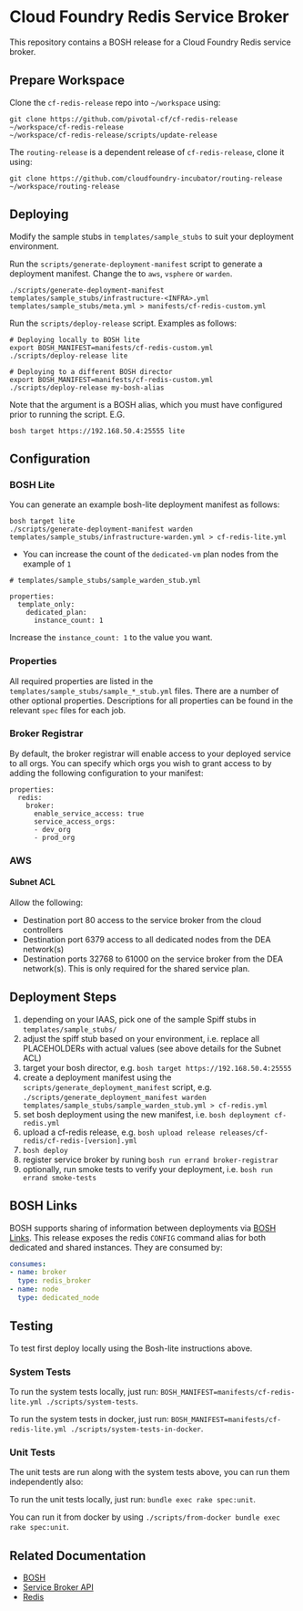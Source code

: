 # Cloud Foundry Redis Service Broker

This repository contains a BOSH release for a Cloud Foundry Redis service
broker.

## Prepare Workspace

Clone the `cf-redis-release` repo into `~/workspace` using:

```
git clone https://github.com/pivotal-cf/cf-redis-release ~/workspace/cf-redis-release
~/workspace/cf-redis-release/scripts/update-release
```

The `routing-release` is a dependent release of `cf-redis-release`, clone it
using:

```
git clone https://github.com/cloudfoundry-incubator/routing-release ~/workspace/routing-release
```

## Deploying

Modify the sample stubs in `templates/sample_stubs` to suit your deployment environment.

Run the `scripts/generate-deployment-manifest` script to generate a deployment manifest. Change the <INFRA> to `aws`, `vsphere` or `warden`.

```
./scripts/generate-deployment-manifest templates/sample_stubs/infrastructure-<INFRA>.yml templates/sample_stubs/meta.yml > manifests/cf-redis-custom.yml
```

Run the `scripts/deploy-release` script. Examples as follows:

```
# Deploying locally to BOSH lite
export BOSH_MANIFEST=manifests/cf-redis-custom.yml
./scripts/deploy-release lite

# Deploying to a different BOSH director
export BOSH_MANIFEST=manifests/cf-redis-custom.yml
./scripts/deploy-release my-bosh-alias
```

Note that the argument is a BOSH alias, which you must have configured prior to running the script. E.G.

```
bosh target https://192.168.50.4:25555 lite
```

## Configuration

### BOSH Lite

You can generate an example bosh-lite deployment manifest as follows:

```
bosh target lite
./scripts/generate-deployment-manifest warden templates/sample_stubs/infrastructure-warden.yml > cf-redis-lite.yml
```

- You can increase the count of the `dedicated-vm` plan nodes from the example of `1`

```
# templates/sample_stubs/sample_warden_stub.yml

properties:
  template_only:
    dedicated_plan:
      instance_count: 1
```
Increase the `instance_count: 1` to the value you want.

### Properties

All required properties are listed in the `templates/sample_stubs/sample_*_stub.yml` files. There are a number of other optional properties. Descriptions for all properties can be found in the relevant `spec` files for each job.

### Broker Registrar
By default, the broker registrar will enable access to your deployed service to
all orgs. You can specify which orgs you wish to grant access to by adding the
following configuration to your manifest:

```
properties:
  redis:
    broker:
      enable_service_access: true
      service_access_orgs:
      - dev_org
      - prod_org
```

### AWS

#### Subnet ACL

Allow the following:
 * Destination port 80 access to the service broker from the cloud controllers
 * Destination port 6379 access to all dedicated nodes from the DEA network(s)
 * Destination ports 32768 to 61000 on the service broker from the DEA network(s). This is only required for the shared service plan.

## Deployment Steps

 1. depending on your IAAS, pick one of the sample Spiff stubs in `templates/sample_stubs/`
 1. adjust the spiff stub based on your environment, i.e. replace all PLACEHOLDERs with actual values (see above details for the Subnet ACL)
 1. target your bosh director, e.g. `bosh target https://192.168.50.4:25555`
 1. create a deployment manifest using the `scripts/generate_deployment_manifest` script, e.g. `./scripts/generate_deployment_manifest warden templates/sample_stubs/sample_warden_stub.yml > cf-redis.yml`
 1. set bosh deployment using the new manifest, i.e. `bosh deployment cf-redis.yml`
 1. upload a cf-redis release, e.g. `bosh upload release releases/cf-redis/cf-redis-[version].yml`
 1. `bosh deploy`
 1. register service broker by runing `bosh run errand broker-registrar`
 1. optionally, run smoke tests to verify your deployment, i.e. `bosh run errand smoke-tests`

## BOSH Links

BOSH supports sharing of information between deployments via
[BOSH Links](https://bosh.io/docs/links.html). This release exposes the redis
`CONFIG` command alias for both dedicated and shared instances. They are
consumed by:

```yaml
consumes:
- name: broker
  type: redis_broker
- name: node
  type: dedicated_node
```

## Testing

To test first deploy locally using the Bosh-lite instructions above.

### System Tests

To run the system tests locally, just run: `BOSH_MANIFEST=manifests/cf-redis-lite.yml ./scripts/system-tests`.

To run the system tests in docker, just run: `BOSH_MANIFEST=manifests/cf-redis-lite.yml ./scripts/system-tests-in-docker`.

### Unit Tests

The unit tests are run along with the system tests above, you can run them independently also:

To run the unit tests locally, just run: `bundle exec rake spec:unit`.

You can run it from docker by using `./scripts/from-docker bundle exec rake spec:unit`.

## Related Documentation

 * [BOSH](https://bosh.io/docs)
 * [Service Broker API](http://docs.cloudfoundry.org/services/api.html)
 * [Redis](http://redis.io/documentation)
